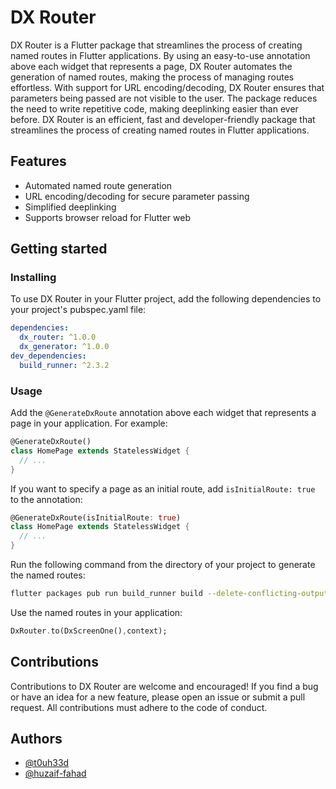 # DX Router

DX Router is a Flutter package that streamlines the process of creating named routes in Flutter applications. By using an easy-to-use annotation above each widget that represents a page, DX Router automates the generation of named routes, making the process of managing routes effortless. With support for URL encoding/decoding, DX Router ensures that parameters being passed are not visible to the user. The package reduces the need to write repetitive code, making deeplinking easier than ever before. DX Router is an efficient, fast and developer-friendly package that streamlines the process of creating named routes in Flutter applications.

## Features

- Automated named route generation
- URL encoding/decoding for secure parameter passing
- Simplified deeplinking
- Supports browser reload for Flutter web

## Getting started

### Installing

To use DX Router in your Flutter project, add the following dependencies to your project's pubspec.yaml file:

```yaml
dependencies:
  dx_router: ^1.0.0
  dx_generator: ^1.0.0
dev_dependencies:
  build_runner: ^2.3.2
```

### Usage

Add the `@GenerateDxRoute` annotation above each widget that represents a page in your application. For example:

```dart
@GenerateDxRoute()
class HomePage extends StatelessWidget {
  // ...
}
```

If you want to specify a page as an initial route, add `isInitialRoute: true` to the annotation:

```dart
@GenerateDxRoute(isInitialRoute: true)
class HomePage extends StatelessWidget {
  // ...
}
```

Run the following command from the directory of your project to generate the named routes:

```sh
flutter packages pub run build_runner build --delete-conflicting-outputs
```

Use the named routes in your application:

```dart
DxRouter.to(DxScreenOne(),context);
```

## Contributions

Contributions to DX Router are welcome and encouraged! If you find a bug or have an idea for a new feature, please open an issue or submit a pull request. All contributions must adhere to the code of conduct.

## Authors

- [@t0uh33d](https://github.com/t0uh33d)
- [@huzaif-fahad](https://github.com/huzaif-fahad)
